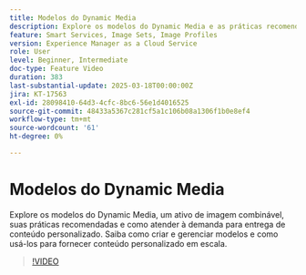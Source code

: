 ```yaml
---
title: Modelos do Dynamic Media
description: Explore os modelos do Dynamic Media e as práticas recomendadas para otimizar o gerenciamento de mídia e a entrega de conteúdo para obter melhor desempenho.
feature: Smart Services, Image Sets, Image Profiles
version: Experience Manager as a Cloud Service
role: User
level: Beginner, Intermediate
doc-type: Feature Video
duration: 383
last-substantial-update: 2025-03-18T00:00:00Z
jira: KT-17563
exl-id: 28098410-64d3-4cfc-8bc6-56e1d4016525
source-git-commit: 48433a5367c281cf5a1c106b08a1306f1b0e8ef4
workflow-type: tm+mt
source-wordcount: '61'
ht-degree: 0%

---
```


# Modelos do Dynamic Media

Explore os modelos do Dynamic Media, um ativo de imagem combinável, suas práticas recomendadas e como atender à demanda para entrega de conteúdo personalizado. Saiba como criar e gerenciar modelos e como usá-los para fornecer conteúdo personalizado em escala.

>[!VIDEO](https://video.tv.adobe.com/v/3451732/?learn=on&enablevpops&captions=por_br)
